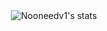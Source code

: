 <div style="text-align: center;">
    <div style="display: inline-block;">
        <picture>
            <img align="center" src="https://github-readme-activity-graph.vercel.app/graph?username=Noonedev1&theme=react-dark&hide_border=false&hide_title=false&area=true&custom_title=Monthly%20Contribution%20Overview%20Across%20All%20Repositories" alt="Nooneedv1's stats"/>
        </picture>
    </div>
</div>
